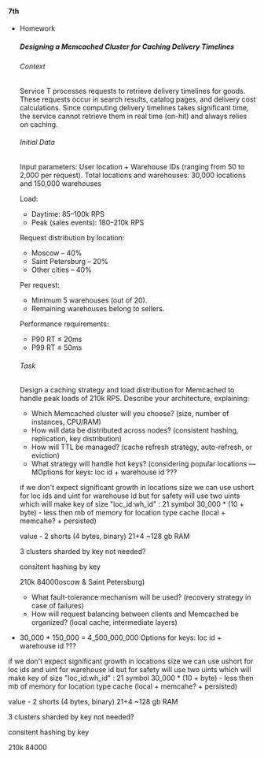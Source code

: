 #### 7th
- Homework
  ##### Designing a Memcached Cluster for Caching Delivery Timelines
  
  
  ###### Context
  Service T processes requests to retrieve delivery timelines for goods. These requests occur in search results, catalog pages, and delivery cost calculations. Since computing delivery timelines takes significant time, the service cannot retrieve them in real time (on-hit) and always relies on caching.
  
  
  ###### Initial Data
  Input parameters: User location + Warehouse IDs (ranging from 50 to 2,000 per request).
  Total locations and warehouses: 30,000 locations and 150,000 warehouses

  Load:
    - Daytime: 85–100k RPS
    - Peak (sales events): 180–210k RPS
  
  Request distribution by location:
    - Moscow – 40%
    - Saint Petersburg – 20%
    - Other cities – 40%
  
  Per request:
    - Minimum 5 warehouses (out of 20).
    - Remaining warehouses belong to sellers.
  
  Performance requirements:
    - P90 RT ≤ 20ms
    - P99 RT ≤ 50ms
  
  
  ###### Task
  
  Design a caching strategy and load distribution for Memcached to handle peak loads of 210k RPS. Describe your architecture, explaining:
  
  - Which Memcached cluster will you choose? (size, number of instances, CPU/RAM)
  - How will data be distributed across nodes? (consistent hashing, replication, key distribution)
  - How will TTL be managed? (cache refresh strategy, auto-refresh, or eviction)
  - What strategy will handle hot keys? (considering popular locations — MOptions for keys: 
  	loc id + warehouse id
  	???
  	
  if we don't expect significant growth in locations size we can use ushort for loc ids and uint for warehouse id but for safety will use two uints which will make key of size 
  "loc_id:wh_id" : 21 symbol
  30_000 * (10 + byte) - less then mb of memory for location type cache (local + memcahe? + persisted)
  
  value - 2 shorts (4 bytes, binary) 
  21+4 
  ~128 gb RAM
  
  3 clusters
  sharded by key not needed?
  
  consitent hashing by key
  
  
  210k 
  84000oscow & Saint Petersburg)
  - What fault-tolerance mechanism will be used? (recovery strategy in case of failures)
  - How will request balancing between clients and Memcached be organized? (local cache, intermediate layers)

-  30_000 * 150_000 = 4_500_000_000
  Options for keys: 
  	loc id + warehouse id
  	???
  	
  if we don't expect significant growth in locations size we can use ushort for loc ids and uint for warehouse id but for safety will use two uints which will make key of size 
  "loc_id:wh_id" : 21 symbol
  30_000 * (10 + byte) - less then mb of memory for location type cache (local + memcahe? + persisted)
  
  value - 2 shorts (4 bytes, binary) 
  21+4 
  ~128 gb RAM
  
  3 clusters
  sharded by key not needed?
  
  consitent hashing by key
  
  
  210k 
  84000
